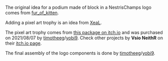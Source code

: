 The original idea for a podium made of block in a NestrisChamps logo comes from [fur_of_kitten](https://www.twitch.tv/fur_of_kitten).

Adding a pixel art trophy is an idea from [XeaL](https://github.com/alex-ong).

The pixel art trophy comes from [this package on itch.io](https://vsioneithr.itch.io/trophy-cups-pixel-pack) and was purchased on 2021/08/07 by [timotheeg](https://github.com/timotheeg)/[yobi9](https://www.twitch.tv/yobi9). Check other projects by **Vsio NeithR** on their [itch.io page](https://vsioneithr.itch.io/).

The final assembly of the logo components is done by [timotheeg](https://github.com/timotheeg)/[yobi9](https://www.twitch.tv/yobi9).

